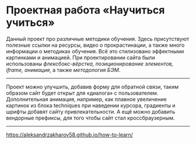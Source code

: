 # __Проектная работа «Научиться учиться»__

Данный проект про различные методики обучения.
Здесь присутствуют полезные ссылки на ресурсы, видео о прокрастинации, а также много информации о методиках обучения. Всё это стилизовано эффектными картинками и анимацией.
При проектировании сайта были использованы _флексбокс-вёрстка, позиционирование элементов, iframe, анимация_, а также _методология БЭМ_.
***
Проект можно улучшить, добавив форму для обратной связи, таким образом сайт будет открыт для «диалога» с пользователем. Дополнительная анимация, например, как плавное увеличение картинок из блока techniques при наведении курсора, градиенты и шрифты добавят сайту привлекательности. А ещё можно добавить вендорные префиксы, для того чтобы сайт стал кроссбраузерным.
***

https://aleksandrzakharov58.github.io/how-to-learn/
